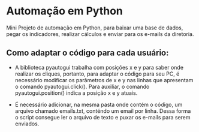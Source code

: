 # Automação em Python

Mini Projeto de automação em Python, para baixar uma base de dados, pegar os indicadores, realizar cálculos e enviar para os e-mails da diretoria.

## Como adaptar o código para cada usuário:

- A biblioteca pyautogui trabalha com posições x e y para saber onde realizar os cliques, portanto, para adaptar o código para seu PC, é necessário modificar os parâmetros de x e y nas linhas que apresentam o comando  pyautogui.click().
  Para auxiliar, o comando pyautogui.position() indica a posição x e y atuais.

- É necessário adicionar, na mesma pasta onde contém o código, um arquivo chamado emails.txt, conténdo um email por linha. Dessa forma o script consegue ler o arquivo de texto e puxar os e-mails para serem enviados.
